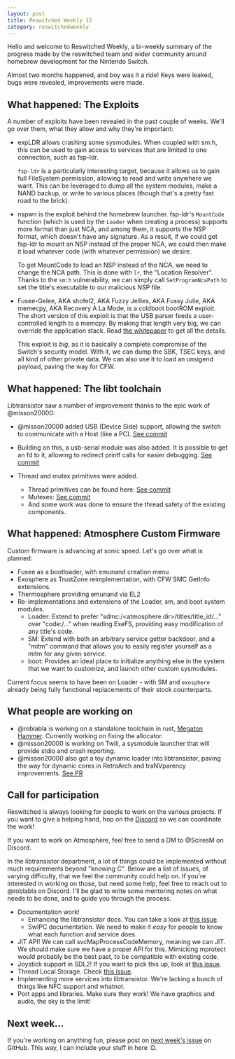 ```yaml
---
layout: post
title: Reswitched Weekly 15
category: reswitchedweekly
---
```


Hello and welcome to Reswitched Weekly, a bi-weekly summary of the progress
made by the reswitched team and wider community around homebrew development for
the Nintendo Switch.

Almost two months happened, and boy was it a ride! Keys were leaked, bugs were
revealed, improvements were made.

## What happened: The Exploits

A number of exploits have been revealed in the past couple of weeks. We'll go
over them, what they allow and why they're important:

- expLDR allows crashing some sysmodules. When coupled with sm:h, this can be
  used to gain access to services that are limited to one connection, such as
  fsp-ldr.

  `fsp-ldr` is a particularly interesting target, because it allows us to gain
  full FileSystem permission, allowing to read and write anywhere we want. This
  can be leveraged to dump all the system modules, make a NAND backup, or write
  to various places (though that's a pretty fast road to the brick).

- nspwn is the exploit behind the homebrew launcher. fsp-ldr's `MountCode`
  function (which is used by the `Loader` when creating a process)
  supports more format than just NCA, and among them, it supports the NSP
  format, which doesn't have any signature. As a result, if we could get fsp-ldr
  to mount an NSP instead of the proper NCA, we could then make it load whatever
  code (with whatever permission) we desire.

  To get MountCode to load an NSP instead of the NCA, we need to change the NCA
  path. This is done with `lr`, the "Location Resolver". Thanks to the `sm:h`
  vulnerability, we can simply call `SetProgramNcaPath` to set the title's
  executable to our malicious NSP file.

- Fusee-Gelee, AKA shofel2, AKA Fuzzy Jellies, AKA Fussy Julie, AKA memecpy,
  AKA Recovery A La Mode, is a coldboot bootROM exploit. The short version of
  this exploit is that the USB parser feeds a user-controlled length to a
  memcpy. By making that length very big, we can override the application stack.
  Read [the whitepaper](https://github.com/reswitched/fusee-launcher/blob/master/report/fusee_gelee.md)
  to get all the details.

  This exploit is *big*, as it is basically a complete compromise of the Switch's
  security model. With it, we can dump the SBK, TSEC keys, and all kind of other
  private data. We can also use it to load an unsigend payload, paving the way
  for CFW.

## What happened: The libt toolchain

Libtransistor saw a number of improvement thanks to the epic work of @misson20000:

- @misson20000 added USB (Device Side) support, allowing the switch to
  communicate with a Host (like a PC). [See commit](https://github.com/reswitched/libtransistor/commit/1da51fe55c5c5f65d3435b35cb4be5c19490008b)

- Building on this, a usb-serial module was also added. It is possible to get an
  fd to it, allowing to redirect printf calls for easier debugging. [See commit](https://github.com/reswitched/libtransistor/commit/5402efbfac3299b52e3e84ae72d5fa6c9ba00ffb)

- Thread and mutex primitives were added.
  - Thread primitives can be found here: [See commit](https://github.com/reswitched/libtransistor/commit/7f7ac8586b30d77c3f6ec62318614427e2ba3bc2)
  - Mutexes: [See commit](https://github.com/reswitched/libtransistor/commit/5ee8dcc540beb87dd887eaf5af188202c99b509a)
  - And some work was done to ensure the thread safety of the existing components.

## What happened: Atmosphere Custom Firmware

Custom firmware is advancing at sonic speed. Let's go over what is planned:

- Fusee as a bootloader, with emunand creation menu
- Exosphere as TrustZone reimplementation, with CFW SMC GetInfo extensions.
- Thermosphere providing emunand via EL2
- Re-implementations and extensions of the Loader, sm, and boot system modules.
  - Loader: Extend to prefer "sdmc:/\<atmosphere dir\>/titles/title\_id/..."
    over "code:/..." when reading ExeFS, providing easy modification of any
    title's code.
  - SM: Extend with both an arbitrary service getter backdoor, and a "mitm"
    command that allows you to easily register yourself as a mitm for any given
    service.
  - boot: Provides an ideal place to initialize anything else in the system that
    we want to customize, and launch other custom sysmodules.

Current focus seems to have been on Loader - with SM and `exosphere` already
being fully functional replacements of their stock counterparts.

## What people are working on

- @roblabla is working on a standalone toolchain in rust, [Megaton Hammer](https://github.com/roblabla/megaton-hammer). Currently working on fixing the allocator.
- @misson20000 is working on Twili, a sysmodule launcher that will provide
  stdio and crash reporting.
- @misson20000 also got a toy dynamic loader into libtransistor, paving the way
  for dynamic cores in RetroArch and traNVparency improvements. [See PR](https://github.com/reswitched/libtransistor/pull/143)

## Call for participation

Reswitched is always looking for people to work on the various projects. If you
want to give a helping hand, hop on the [Discord] so we can coordinate the work!

If you want to work on Atmosphère, feel free to send a DM to @SciresM on
Discord.

In the libtransistor department, a lot of things could be implemented without
much requirements beyond "knowing C". Below are a list of issues, of varying
difficulty, that we feel the community could help on. If you're interested in
working on those, but need some help, feel free to reach out to @roblabla on
Discord. I'll be glad to write some mentoring notes on what needs to be done,
and to guide you through the process.

- Documentation work!
  - Enhancing the libtransistor docs. You can take a look at
    [this issue](https://github.com/reswitched/libtransistor/issues/89).
  - SwIPC documentation. We need to make it *easy* for people to know what each
    function and service does.
- JIT API! We can call svcMapProcessCodeMemory, meaning we can
  JIT. We should make sure we have a proper API for this. Mimicking mprotect
  would probably be the best past, to be compatible with existing code.
- Joystick support in SDL2! If you want to pick this up, look at [this issue](https://github.com/reswitched/sdl-libtransistor/issues/1).
- Thread Local Storage. Check [this issue](https://github.com/reswitched/libtransistor/issues/91).
- Implementing more services into libtransistor. We're lacking a bunch of things
  like NFC support and whatnot.
- Port apps and libraries. Make sure they work! We have graphics and audio, the
  sky is the limit!

## Next week...

If you're working on anything fun, please post on [next week's issue] on GitHub.
This way, I can include your stuff in here :D.

[next week's issue]: https://github.com/ReswitchedWeekly/ReswitchedWeekly.github.io/issues/35
[Discord]: https://discordapp.com/invite/DThbZ7z
